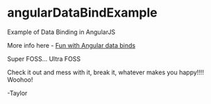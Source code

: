 # angularDataBindExample
Example of Data Binding in AngularJS

More info here - [Fun with Angular data binds](http://tayl0rt.github.io/2015/04/18/Fun-with-Angular-data-binds/)

Super FOSS... Ultra FOSS

Check it out and mess with it, break it, whatever makes you happy!!!! Woohoo!

-Taylor
